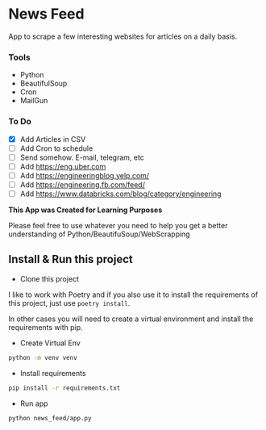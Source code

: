 # News Feed

App to scrape a few interesting websites for articles on a daily basis. 

### Tools
- Python
- BeautifulSoup 
- Cron
- MailGun 

### To Do
- [x] Add Articles in CSV
- [ ] Add Cron to schedule
- [ ] Send somehow. E-mail, telegram, etc
- [ ] Add https://eng.uber.com
- [ ] Add https://engineeringblog.yelp.com/
- [ ] Add https://engineering.fb.com/feed/
- [ ] Add https://www.databricks.com/blog/category/engineering

**This App was Created for Learning Purposes**

Please feel free to use whatever you need to help you get a better understanding of Python/BeautifuSoup/WebScrapping

## Install & Run this project

- Clone this project

I like to work with Poetry and if you also use it to install the requirements of this project, just use `poetry install`.

In other cases you will need to create a virtual environment and install the requirements with pip.

- Create Virtual Env
```bash
python -m venv venv
```
- Install requirements

```bash
pip install -r requirements.txt
```
- Run app
```bash
python news_feed/app.py
```